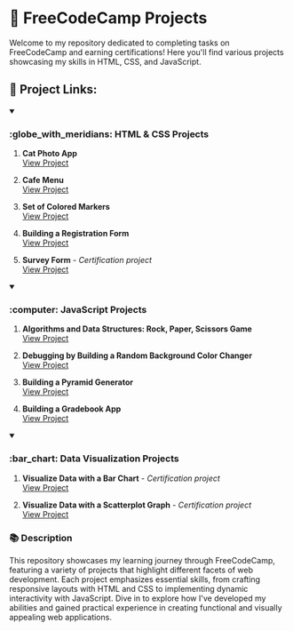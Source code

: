 # :tada: FreeCodeCamp Projects

Welcome to my repository dedicated to completing tasks on FreeCodeCamp and earning certifications! Here you'll find various projects showcasing my skills in HTML, CSS, and JavaScript.

## :link: Project Links:
<!-- HTML & CSS -->
<details open>
<summary>
   <h3>:globe_with_meridians: HTML & CSS Projects</h3>
</summary>
   
1. **Cat Photo App**  
   <a href="https://kaningleb.github.io/FreeCodeCamp-Certification/01-Responsive-Web-Design/Part-1/01-Cat-Photo-App" target="_blank">View Project</a>

2. **Cafe Menu**  
   <a href="https://kaningleb.github.io/FreeCodeCamp-Certification/01-Responsive-Web-Design/Part-1/02-Cafe-Menu" target="_blank">View Project</a>

3. **Set of Colored Markers**  
   <a href="https://kaningleb.github.io/FreeCodeCamp-Certification/01-Responsive-Web-Design/Part-1/03-Set-of-Colored-Markers" target="_blank">View Project</a>

4. **Building a Registration Form**  
   <a href="https://kaningleb.github.io/FreeCodeCamp-Certification/01-Responsive-Web-Design/Part-1/04-Building-a-Registration-Form" target="_blank">View Project</a>

5. **Survey Form** - _Certification project_  
   <a href="https://kaningleb.github.io/FreeCodeCamp-Certification/01-Responsive-Web-Design/Part-1/05-Survey-form-Certification-Project/" target="_blank">View Project</a>

</details>

<!-- JavaScript -->
<details open>
<summary>
   <h3>:computer: JavaScript Projects</h3>
</summary>

1. **Algorithms and Data Structures: Rock, Paper, Scissors Game**  
   [View Project](https://kaningleb.github.io/FreeCodeCamp-Certification/Part-1/01-Building-a-Pyramid-Generator)

2. **Debugging by Building a Random Background Color Changer**  
   [View Project](https://kaningleb.github.io/FreeCodeCamp-Certification/Part-1/02-Building-a-Gradebook-App)

4. **Building a Pyramid Generator**  
   [View Project](https://kaningleb.github.io/FreeCodeCamp-Certification/Part-1/04-Debugging-by-Building-a-Random-Background-Color-Changer)

6. **Building a Gradebook App**  
   [View Project](https://kaningleb.github.io/FreeCodeCamp-Certification/Part-1/06-Building-a-Rock-Paper-Scissors-Game)
   
</details>

<!-- Data Visualization -->
<details open>
<summary>
   <h3>:bar_chart: Data Visualization Projects</h3>
</summary>
   
1. **Visualize Data with a Bar Chart** - _Certification project_ <br/>
   [View Project](https://kaningleb.github.io/FreeCodeCamp-Certification/04-Data-Visualization-Projects/01-Visualize-Data-with-a-Bar-Chart)

2. **Visualize Data with a Scatterplot Graph** - _Certification project_ <br/>
   [View Project](https://kaningleb.github.io/FreeCodeCamp-Certification/04-Data-Visualization-Projects/02-Visualize-Data-with-a-Scatterplot-Graph)
   
</details>

<!-- Description -->
### :books: Description
This repository showcases my learning journey through FreeCodeCamp, featuring a variety of projects that highlight different facets of web development. Each project emphasizes essential skills, from crafting responsive layouts with HTML and CSS to implementing dynamic interactivity with JavaScript. Dive in to explore how I've developed my abilities and gained practical experience in creating functional and visually appealing web applications.
